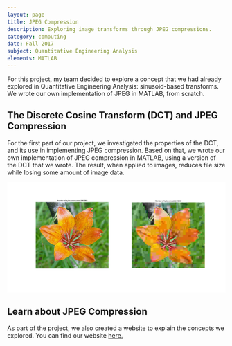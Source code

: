 ```yaml
---
layout: page
title: JPEG Compression
description: Exploring image transforms through JPEG compressions.
category: computing
date: Fall 2017
subject: Quantitative Engineering Analysis
elements: MATLAB
---
```


For this project, my team decided to explore a concept that we had already explored in Quantitative Engineering Analysis: sinusoid-based transforms. We wrote our own implementation of JPEG in MATLAB, from scratch.

## The Discrete Cosine Transform (DCT) and JPEG Compression

For the first part of our project, we investigated the properties of the DCT, and its use in implementing JPEG compression. Based on that, we wrote our own implementation of JPEG compression in MATLAB, using a version of the DCT that we wrote. The result, when applied to images, reduces file size while losing some amount of image data.

<div class = "row uniform">
  <div class = "12u">
    <span class = "image fit">
      <img src="images/CompressionSizeQuality10.png">
    </span>
  </div>
</div>

## Learn about JPEG Compression

As part of the project, we also created a website to explain the concepts we explored. You can find our website [here.](https://mpbrucker.github.io/fourier_images/)
